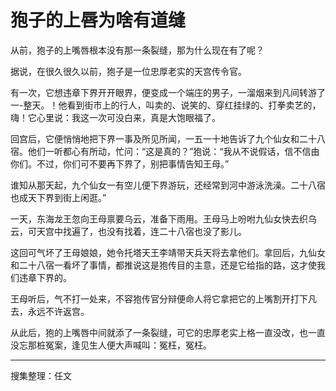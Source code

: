 # 狍子的上唇为啥有道缝

从前，狍子的上嘴唇根本没有那一条裂缝，那为什么现在有了呢？

据说，在很久很久以前，狍子是一位忠厚老实的天宫传令官。

有一次，它想违章下界开开眼界，便变成一个端庄的男子，一溜烟来到凡间转游了一-整天。！他看到街市上的行人，叫卖的、说笑的、穿红挂绿的、打拳卖艺的，嗨！它心里说：我这一次可没白来，真是大饱眼福了。

回宫后，它便悄悄地把下界一事及所见所闻，一五一十地告诉了九个仙女和二十八宿。他们一听都心有所动，忙问：“这是真的？”狍说：“我从不说假话，信不信由你们。不过，你们可不要再下界了，别把事情告知王母。”

谁知从那天起，九个仙女一有空儿便下界游玩，还经常到河中游泳洗澡。二十八宿也成天下界到街上闲逛。”

一天，东海龙王忽向王母禀要乌云，准备下雨用。王母马上吩咐九仙女快去织乌云，可天宫中找遍了，也没有找着，连二十八宿也没了影儿。

这回可气坏了王母娘娘，她令托塔天王李靖带天兵天将去拿他们。拿回后，九仙女和二十八宿一看坏了事情，都推说这是狍传目的主意，还是它给指的路，这才使我们违章下界的。

王母听后，气不打一处来，不容狍传官分辩便命人将它拿把它的上嘴割开打下凡去，永远不许返宫。

从此后，狍的上嘴唇中间就添了一条裂缝，可它的忠厚老实上格一直没改，也一直没忘那桩冤案，逢见生人便大声喊叫：冤枉，冤枉。

---

搜集整理：任文

